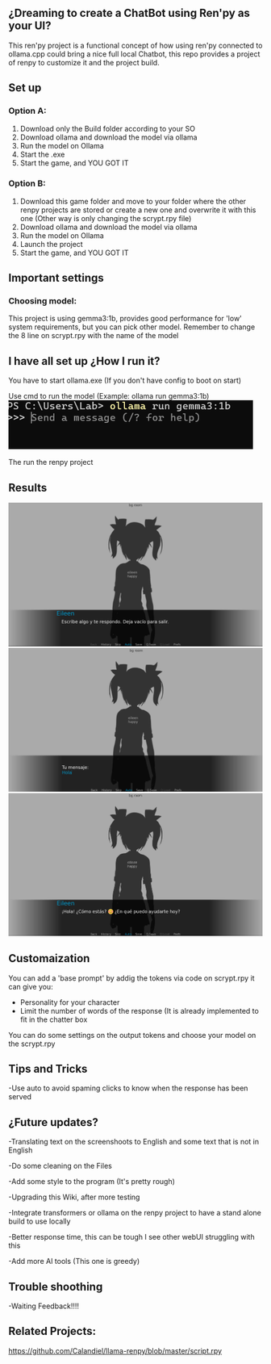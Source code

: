 ## ¿Dreaming to create a ChatBot using Ren'py as your UI?

This ren'py project is a functional concept of how using ren'py connected to ollama.cpp could bring a nice full local Chatbot, this repo provides a project of renpy to customize it and the project build.

##  Set up

###  Option A:
1. Download only the  Build folder according to your SO
2. Download ollama and download the model via ollama
3. Run the model on Ollama 
4. Start the .exe
5. Start the game, and YOU GOT IT

### Option B:
1. Download this game folder and move to your folder where the other renpy projects are stored or create a new one and overwrite it with this one (Other way is only changing the scrypt.rpy file)
2. Download ollama and download the model via ollama
3. Run the model on Ollama 
4. Launch the project
5. Start the game, and YOU GOT IT
## Important settings

### Choosing model: 

This project is using  gemma3:1b, provides good performance for 'low' system requirements, but you can pick other model. Remember to change the 8 line on scrypt.rpy with the name of the model


## I have all set up ¿How I run it?

You have to start ollama.exe (If you don't have config to boot on start)

Use cmd to run the model (Example: ollama run gemma3:1b)
![Ollama](pics/Ollama.png)

The run the renpy project

## Results

![Start](pics/Start.png)
![Input](pics/Input.png)
![Pics](pics/Output.png)




## Customaization 

You can add a 'base prompt' by addig the tokens via code on scrypt.rpy it can give you:
* Personality for your character
* Limit the number of words of the response (It is already implemented to fit in the chatter box

You can do some settings on the output tokens and choose your model on the scrypt.rpy

## Tips and Tricks

-Use auto to avoid spaming clicks to know when the response has been served


## ¿Future updates?
-Translating text on the screenshoots to English and some text that is not in English

-Do some cleaning on the Files

-Add some style to the program (It's pretty rough)

-Upgrading this Wiki, after more testing

-Integrate transformers or ollama on the renpy project to have a stand alone build to use locally

-Better response time, this can be tough I see other webUI struggling with this

-Add more AI tools (This one is greedy)

## Trouble shoothing

-Waiting Feedback!!!!


##  Related Projects:

https://github.com/Calandiel/llama-renpy/blob/master/script.rpy


